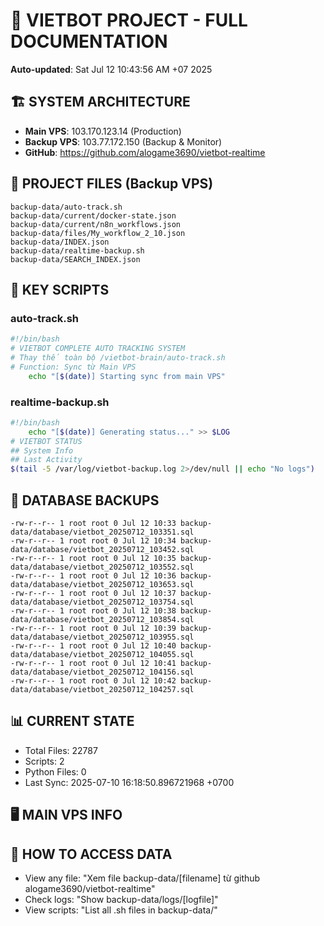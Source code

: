 # 🤖 VIETBOT PROJECT - FULL DOCUMENTATION
**Auto-updated**: Sat Jul 12 10:43:56 AM +07 2025

## 🏗️ SYSTEM ARCHITECTURE
- **Main VPS**: 103.170.123.14 (Production)
- **Backup VPS**: 103.77.172.150 (Backup & Monitor)
- **GitHub**: https://github.com/alogame3690/vietbot-realtime

## 📁 PROJECT FILES (Backup VPS)
```
backup-data/auto-track.sh
backup-data/current/docker-state.json
backup-data/current/n8n_workflows.json
backup-data/files/My_workflow_2_10.json
backup-data/INDEX.json
backup-data/realtime-backup.sh
backup-data/SEARCH_INDEX.json
```

## 🔧 KEY SCRIPTS
### auto-track.sh
```bash
#!/bin/bash
# VIETBOT COMPLETE AUTO TRACKING SYSTEM
# Thay thế toàn bộ /vietbot-brain/auto-track.sh
# Function: Sync từ Main VPS
    echo "[$(date)] Starting sync from main VPS"
```
### realtime-backup.sh
```bash
#!/bin/bash
    echo "[$(date)] Generating status..." >> $LOG
# VIETBOT STATUS
## System Info
## Last Activity
$(tail -5 /var/log/vietbot-backup.log 2>/dev/null || echo "No logs")
```

## 💾 DATABASE BACKUPS
```
-rw-r--r-- 1 root root 0 Jul 12 10:33 backup-data/database/vietbot_20250712_103351.sql
-rw-r--r-- 1 root root 0 Jul 12 10:34 backup-data/database/vietbot_20250712_103452.sql
-rw-r--r-- 1 root root 0 Jul 12 10:35 backup-data/database/vietbot_20250712_103552.sql
-rw-r--r-- 1 root root 0 Jul 12 10:36 backup-data/database/vietbot_20250712_103653.sql
-rw-r--r-- 1 root root 0 Jul 12 10:37 backup-data/database/vietbot_20250712_103754.sql
-rw-r--r-- 1 root root 0 Jul 12 10:38 backup-data/database/vietbot_20250712_103854.sql
-rw-r--r-- 1 root root 0 Jul 12 10:39 backup-data/database/vietbot_20250712_103955.sql
-rw-r--r-- 1 root root 0 Jul 12 10:40 backup-data/database/vietbot_20250712_104055.sql
-rw-r--r-- 1 root root 0 Jul 12 10:41 backup-data/database/vietbot_20250712_104156.sql
-rw-r--r-- 1 root root 0 Jul 12 10:42 backup-data/database/vietbot_20250712_104257.sql
```

## 📊 CURRENT STATE
- Total Files: 22787
- Scripts: 2
- Python Files: 0
- Last Sync: 2025-07-10 16:18:50.896721968 +0700

## 🖥️ MAIN VPS INFO


## 🚨 HOW TO ACCESS DATA
- View any file: "Xem file backup-data/[filename] từ github alogame3690/vietbot-realtime"
- Check logs: "Show backup-data/logs/[logfile]"
- View scripts: "List all .sh files in backup-data/"

